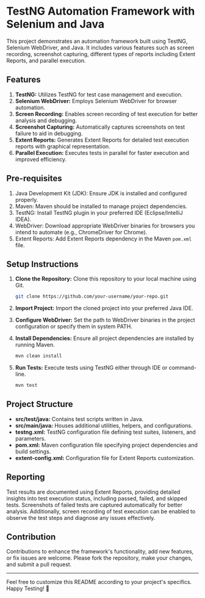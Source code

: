 # TestNG Automation Framework with Selenium and Java

This project demonstrates an automation framework built using TestNG, Selenium WebDriver, and Java. It includes various features such as screen recording, screenshot capturing, different types of reports including Extent Reports, and parallel execution.

## Features

1. **TestNG:** Utilizes TestNG for test case management and execution.
2. **Selenium WebDriver:** Employs Selenium WebDriver for browser automation.
3. **Screen Recording:** Enables screen recording of test execution for better analysis and debugging.
4. **Screenshot Capturing:** Automatically captures screenshots on test failure to aid in debugging.
5. **Extent Reports:** Generates Extent Reports for detailed test execution reports with graphical representation.
6. **Parallel Execution:** Executes tests in parallel for faster execution and improved efficiency.

## Pre-requisites

1. Java Development Kit (JDK): Ensure JDK is installed and configured properly.
2. Maven: Maven should be installed to manage project dependencies.
3. TestNG: Install TestNG plugin in your preferred IDE (Eclipse/IntelliJ IDEA).
4. WebDriver: Download appropriate WebDriver binaries for browsers you intend to automate (e.g., ChromeDriver for Chrome).
5. Extent Reports: Add Extent Reports dependency in the Maven `pom.xml` file.

## Setup Instructions

1. **Clone the Repository:** Clone this repository to your local machine using Git.

    ```bash
    git clone https://github.com/your-username/your-repo.git
    ```

2. **Import Project:** Import the cloned project into your preferred Java IDE.

3. **Configure WebDriver:** Set the path to WebDriver binaries in the project configuration or specify them in system PATH.

4. **Install Dependencies:** Ensure all project dependencies are installed by running Maven.

    ```bash
    mvn clean install
    ```

5. **Run Tests:** Execute tests using TestNG either through IDE or command-line.

    ```bash
    mvn test
    ```

## Project Structure

- **src/test/java:** Contains test scripts written in Java.
- **src/main/java:** Houses additional utilities, helpers, and configurations.
- **testng.xml:** TestNG configuration file defining test suites, listeners, and parameters.
- **pom.xml:** Maven configuration file specifying project dependencies and build settings.
- **extent-config.xml:** Configuration file for Extent Reports customization.

## Reporting

Test results are documented using Extent Reports, providing detailed insights into test execution status, including passed, failed, and skipped tests. Screenshots of failed tests are captured automatically for better analysis. Additionally, screen recording of test execution can be enabled to observe the test steps and diagnose any issues effectively.

## Contribution

Contributions to enhance the framework's functionality, add new features, or fix issues are welcome. Please fork the repository, make your changes, and submit a pull request.

---

Feel free to customize this README according to your project's specifics. Happy Testing! 🚀
